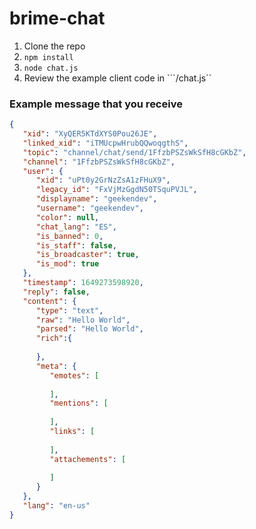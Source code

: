 # brime-chat

1. Clone the repo
2. `npm install`
3. `node chat.js`
4. Review the example client code in ```/chat.js``

### Example message that you receive
```JSON
{
   "xid": "XyQER5KTdXYS0Pou26JE",
   "linked_xid": "iTMUcpwHrubQQwoqgthS",
   "topic": "channel/chat/send/1FfzbPSZsWkSfH8cGKbZ",
   "channel": "1FfzbPSZsWkSfH8cGKbZ",
   "user": {
      "xid": "uPt0y2GrNzZsA1zFHuX9",
      "legacy_id": "FxVjMzGgdN50TSquPVJL",
      "displayname": "geekendev",
      "username": "geekendev",
      "color": null,
      "chat_lang": "ES",
      "is_banned": 0,
      "is_staff": false,
      "is_broadcaster": true,
      "is_mod": true
   },
   "timestamp": 1649273598920,
   "reply": false,
   "content": {
      "type": "text",
      "raw": "Hello World",
      "parsed": "Hello World",
      "rich":{
         
      },
      "meta": {
         "emotes": [
            
         ],
         "mentions": [
            
         ],
         "links": [
            
         ],
         "attachements": [
            
         ]
      }
   },
   "lang": "en-us"
}
```
